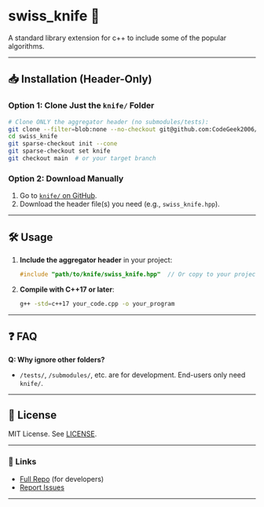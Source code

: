 # swiss_knife 🔪
A standard library extension for c++ to include some of the popular algorithms.

---

## 📥 Installation (Header-Only)  
### Option 1: Clone Just the `knife/` Folder  
```sh
# Clone ONLY the aggregator header (no submodules/tests):  
git clone --filter=blob:none --no-checkout git@github.com:CodeGeek2006/swiss_knife.git  
cd swiss_knife  
git sparse-checkout init --cone  
git sparse-checkout set knife  
git checkout main  # or your target branch  
```

### Option 2: Download Manually  
1. Go to [`knife/` on GitHub](https://github.com/CodeGeek2006/swiss_knife/tree/main/knife).  
2. Download the header file(s) you need (e.g., `swiss_knife.hpp`).  

---

## 🛠 Usage  
1. **Include the aggregator header** in your project:  
   ```cpp
   #include "path/to/knife/swiss_knife.hpp"  // Or copy to your project
   ```
2. **Compile with C++17 or later**:  
   ```sh
   g++ -std=c++17 your_code.cpp -o your_program
   ```

---

## ❓ FAQ  
**Q: Why ignore other folders?**  
- `/tests/`, `/submodules/`, etc. are for development. End-users only need `knife/`.  

---

## 📜 License  
MIT License. See [LICENSE](https://github.com/CodeGeek2006/swiss_knife/blob/main/LICENSE).  

---

### 🔗 Links  
- [Full Repo](https://github.com/CodeGeek2006/swiss_knife) (for developers)  
- [Report Issues](https://github.com/CodeGeek2006/swiss_knife/issues)  

--- 
